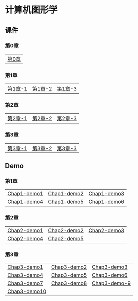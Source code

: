 # 计算机图形学

## 课件

### 第0章

|    |
| ---- |
|[第0章](./CourseWare/CGChapters/Lecture_0.html)|


### 第1章

|    |    |    |
| ---- | ---- | ---- |
|[第1章-1](./CourseWare/CGChapters/Lecture_1/Lecture_1_1.html)|[第1章-2](./CourseWare/CGChapters/Lecture_1/Lecture_1_2.html)|[第1章-3](./CourseWare/CGChapters/Lecture_1/Lecture_1_3.html)|

### 第2章

|    |    |    |
| ---- | ---- | ---- |
|[第2章-1](./CourseWare/CGChapters/Lecture_2/Lecture_2_1.html)|[第2章-2](./CourseWare/CGChapters/Lecture_2/Lecture_2_2.html)|[第2章-3](./CourseWare/CGChapters/Lecture_2/Lecture_2_3.html)|

### 第3章

|    |    |    |
| ---- | ---- | ---- |
|[第3章-1](./CourseWare/CGChapters/Lecture_3/Lecture_3_1.html)|[第3章-2](./CourseWare/CGChapters/Lecture_3/Lecture_3_2.html)|[第3章-3](./CourseWare/CGChapters/Lecture_3_3.html)|



## Demo

### 第1章

|    |    |    |
| ---- | ---- | ---- |
|[Chap1-demo1](./demos/chap1-demo-1.html)|[Chap1-demo2](./demos/chap1-demo-2.html)|[Chap1-demo3](./demos/chap1-demo-3.html)|
|[Chap1-demo4](./demos/chap1-demo-4.html)|[Chap1-demo5](./demos/chap1-demo-5.html)|[Chap1-demo6](./demos/chap1-demo-6.html)|

### 第2章

|    |    |    |
| ---- | ---- | ---- |
|[Chap2-demo1](./demos/chap2-demo-1.html)|[Chap2-demo2](./demos/chap2-demo-2.html)|[Chap2-demo3](./demos/chap2-demo-3.html)|
|[Chap2-demo4](./demos/chap2-demo-4.html)|[Chap2-demo5](./demos/chap2-demo-5.html)| |

### 第3章

|    |    |     |
| ---- | ---- | ---- | 
|[Chap3-demo1](./demos/chap3-demo-1.html)|[Chap3-demo2](./demos/chap3-demo-2.html)|[Chap3-demo3](./demos/chap3-demo-3.html)|
|[Chap3-demo4](./demos/chap3-demo-4.html)|[Chap3-demo5](./demos/chap3-demo-5.html) |[Chap3-demo6](./demos/chap3-demo-6.html) |
|[Chap3-demo7](./demos/chap3-demo-7.html) | [Chap3-demo8](./demos/chap3-demo-8.html) | [Chap3-demo-9](./demos/chap3-demo-9.html) |
| [Chap3-demo10](./demos/chap3-demo-10.html) | | |